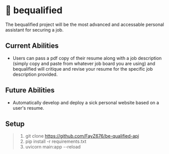 # 🐝 bequalified

The bequalified project will be the most advanced and accessable personal assistant for securing a job.

## Current Abilities
- Users can pass a pdf copy of their resume along with a job description (simply copy and paste from whatever job board you are using) and bequalified will critique and revise your resume for the specific job description provided.

## Future Abilities
- Automatically develop and deploy a sick personal website based on a user's resume.

## Setup
> 1. git clone <https://github.com/FayZ676/be-qualified-api>
> 2. pip install -r requirements.txt
> 3. uvicorn main:app --reload
